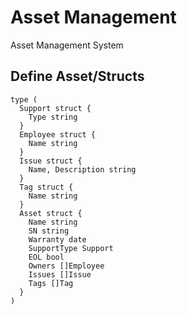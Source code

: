 # Asset Management
Asset Management System

## Define Asset/Structs
```
type (
  Support struct {
    Type string
  }
  Employee struct {
    Name string
  }
  Issue struct {
    Name, Description string
  }
  Tag struct {
    Name string
  }
  Asset struct {
    Name string
    SN string
    Warranty date
    SupportType Support
    EOL bool
    Owners []Employee
    Issues []Issue
    Tags []Tag
  }
)
```
